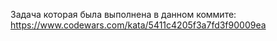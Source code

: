 Задача которая была выполнена в данном коммите: https://www.codewars.com/kata/5411c4205f3a7fd3f90009ea